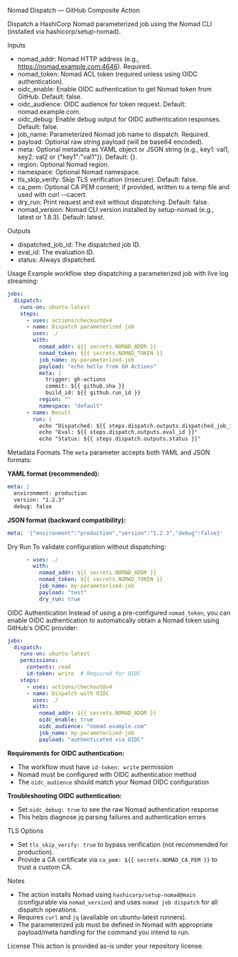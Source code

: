 Nomad Dispatch — GitHub Composite Action

Dispatch a HashiCorp Nomad parameterized job using the Nomad CLI (installed via hashicorp/setup-nomad).

Inputs
- nomad_addr: Nomad HTTP address (e.g., https://nomad.example.com:4646). Required.
- nomad_token: Nomad ACL token (required unless using OIDC authentication).
- oidc_enable: Enable OIDC authentication to get Nomad token from GitHub. Default: false.
- oidc_audience: OIDC audience for token request. Default: nomad.example.com.
- oidc_debug: Enable debug output for OIDC authentication responses. Default: false.
- job_name: Parameterized Nomad job name to dispatch. Required.
- payload: Optional raw string payload (will be base64 encoded).
- meta: Optional metadata as YAML object or JSON string (e.g., key1: val1, key2: val2 or {"key1":"val1"}). Default: {}.
- region: Optional Nomad region.
- namespace: Optional Nomad namespace.
- tls_skip_verify: Skip TLS verification (insecure). Default: false.
- ca_pem: Optional CA PEM content; if provided, written to a temp file and used with curl --cacert.
- dry_run: Print request and exit without dispatching. Default: false.
- nomad_version: Nomad CLI version installed by setup-nomad (e.g., latest or 1.8.3). Default: latest.

Outputs
- dispatched_job_id: The dispatched job ID.
- eval_id: The evaluation ID.
- status: Always dispatched.

Usage
Example workflow step dispatching a parameterized job with live log streaming:

```yaml
jobs:
  dispatch:
    runs-on: ubuntu-latest
    steps:
      - uses: actions/checkout@v4
      - name: Dispatch parameterized job
        uses: ./
        with:
          nomad_addr: ${{ secrets.NOMAD_ADDR }}
          nomad_token: ${{ secrets.NOMAD_TOKEN }}
          job_name: my-parameterized-job
          payload: "echo hello from GH Actions"
          meta: |
            trigger: gh-actions
            commit: ${{ github.sha }}
            build_id: ${{ github.run_id }}
          region: ""
          namespace: "default"
      - name: Result
        run: |
          echo "Dispatched: ${{ steps.dispatch.outputs.dispatched_job_id }}"
          echo "Eval: ${{ steps.dispatch.outputs.eval_id }}"
          echo "Status: ${{ steps.dispatch.outputs.status }}"
```

Metadata Formats
The `meta` parameter accepts both YAML and JSON formats:

**YAML format (recommended):**
```yaml
meta: |
  environment: production
  version: "1.2.3"
  debug: false
```

**JSON format (backward compatibility):**
```yaml
meta: '{"environment":"production","version":"1.2.3","debug":false}'
```

Dry Run
To validate configuration without dispatching:

```yaml
      - uses: ./
        with:
          nomad_addr: ${{ secrets.NOMAD_ADDR }}
          nomad_token: ${{ secrets.NOMAD_TOKEN }}
          job_name: my-parameterized-job
          payload: "test"
          dry_run: true
```

OIDC Authentication
Instead of using a pre-configured `nomad_token`, you can enable OIDC authentication to automatically obtain a Nomad token using GitHub's OIDC provider:

```yaml
jobs:
  dispatch:
    runs-on: ubuntu-latest
    permissions:
      contents: read
      id-token: write  # Required for OIDC
    steps:
      - uses: actions/checkout@v4
      - name: Dispatch with OIDC
        uses: ./
        with:
          nomad_addr: ${{ secrets.NOMAD_ADDR }}
          oidc_enable: true
          oidc_audience: "nomad.example.com"
          job_name: my-parameterized-job
          payload: "authenticated via OIDC"
```

**Requirements for OIDC authentication:**
- The workflow must have `id-token: write` permission
- Nomad must be configured with OIDC authentication method
- The `oidc_audience` should match your Nomad OIDC configuration

**Troubleshooting OIDC authentication:**
- Set `oidc_debug: true` to see the raw Nomad authentication response
- This helps diagnose jq parsing failures and authentication errors

TLS Options
- Set `tls_skip_verify: true` to bypass verification (not recommended for production).
- Provide a CA certificate via `ca_pem: ${{ secrets.NOMAD_CA_PEM }}` to trust a custom CA.

Notes
- The action installs Nomad using `hashicorp/setup-nomad@main` (configurable via `nomad_version`) and uses `nomad job dispatch` for all dispatch operations.
- Requires `curl` and `jq` (available on ubuntu-latest runners).
- The parameterized job must be defined in Nomad with appropriate payload/meta handling for the command you intend to run.

License
This action is provided as-is under your repository license.
